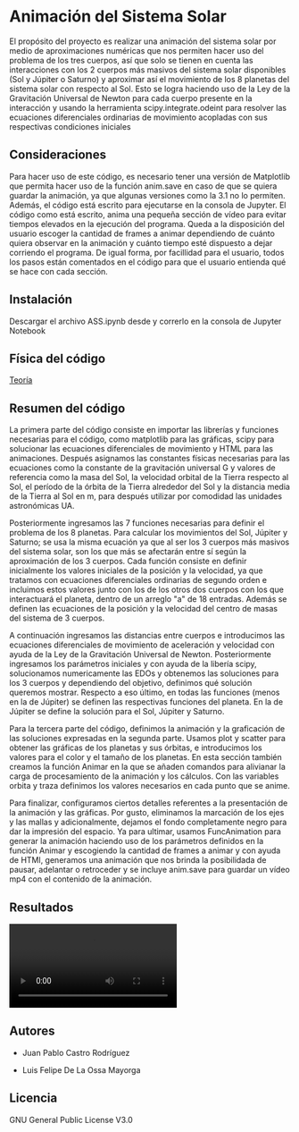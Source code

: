 # Animación del Sistema Solar

El propósito del proyecto es realizar una animación del sistema solar por medio de aproximaciones numéricas que nos permiten hacer uso del problema de los tres cuerpos, así que solo se tienen en cuenta las interacciones con los 2 cuerpos más masivos del sistema solar disponibles (Sol y Júpiter o Saturno) y aproximar así el movimiento de los 8 planetas del sistema solar con respecto al Sol. Esto se logra haciendo uso de la Ley de la Gravitación Universal de Newton para cada cuerpo presente en la interacción y usando la herramienta scipy.integrate.odeint para resolver las ecuaciones diferenciales ordinarias de movimiento acopladas con sus respectivas condiciones iniciales

## Consideraciones

Para hacer uso de este código, es necesario tener una versión de Matplotlib que permita hacer uso de la función anim.save en caso de que se quiera guardar la animación, ya que algunas versiones como la 3.1 no lo permiten. Además, el código está escrito para ejecutarse en la consola de Jupyter. El código como está escrito, anima una pequeña sección de vídeo para evitar tiempos elevados en la ejecución del programa. Queda a la disposición del usuario escoger la cantidad de frames a animar dependiendo de cuánto quiera observar en la animación y cuánto tiempo esté dispuesto a dejar corriendo el programa. De igual forma, por facillidad para el usuario, todos los pasos están comentados en el código para que el usuario entienda qué se hace con cada sección.

## Instalación

Descargar el archivo ASS.ipynb desde y correrlo en la consola de Jupyter Notebook

## Física del código

[Teoría](https://github.com/JuanCastro36/Sistema-Solar/blob/patch-1/Teor%C3%ADa) 

## Resumen del código

La primera parte del código consiste en importar las librerías y funciones necesarias para el código, como matplotlib para las gráficas, scipy para solucionar las ecuaciones diferenciales de movimiento y HTML para las animaciones. Después asignamos las constantes físicas necesarias para las ecuaciones como la constante de la gravitación universal G y valores de referencia como la masa del Sol, la velocidad orbital de la Tierra respecto al Sol, el período de la órbita de la Tierra alrededor del Sol y la distancia media de la Tierra al Sol en m, para después utilizar por comodidad las unidades astronómicas UA.

Posteriormente ingresamos las 7 funciones necesarias para definir el problema de los 8 planetas. Para calcular los movimientos del Sol, Júpiter y Saturno; se usa la misma ecuación ya que al ser los 3 cuerpos más masivos del sistema solar, son los que más se afectarán entre sí según la aproximación de los 3 cuerpos. Cada función consiste en definir inicialmente los valores iniciales de la posición y la velocidad, ya que tratamos con ecuaciones diferenciales ordinarias de segundo orden e incluimos estos valores junto con los de los otros dos cuerpos con los que interactuará el planeta, dentro de un arreglo "a" de 18 entradas. Además se definen las ecuaciones de la posición y la velocidad del centro de masas del sistema de 3 cuerpos.

A continuación ingresamos las distancias entre cuerpos e introducimos las ecuaciones diferenciales de movimiento de aceleración y velocidad con ayuda de la Ley de la Gravitación Universal de Newton. Posteriormente ingresamos los parámetros iniciales y con ayuda de la libería scipy, solucionamos numericamente las EDOs y obtenemos las soluciones para los 3 cuerpos y dependiendo del objetivo, definimos qué solución queremos mostrar. Respecto a eso último, en todas las funciones (menos en la de Júpiter) se definen las respectivas funciones del planeta. En la de Júpiter se define la solución para el Sol, Júpiter y Saturno.

Para la tercera parte del código, definimos la animación y la graficación de las soluciones expresadas en la segunda parte. Usamos plot y scatter para obtener las gráficas de los planetas y sus órbitas, e introducimos los valores para el color y el tamaño de los planetas. En esta sección también creamos la función Animar en la que se añaden comandos para alivianar la carga de procesamiento de la animación y los cálculos. Con las variables orbita y traza definimos los valores necesarios en cada punto que se anime.

Para finalizar, configuramos ciertos detalles referentes a la presentación de la animación y las gráficas. Por gusto, eliminamos la marcación de los ejes y las mallas y adicionalmente, dejamos el fondo completamente negro para dar la impresión del espacio. Ya para ultimar, usamos FuncAnimation para generar la animación haciendo uso de los parámetros definidos en la función Animar y escogiendo la cantidad de frames a animar y con ayuda de HTMl, generamos una animación que nos brinda la posibilidada de pausar, adelantar o retroceder y se incluye anim.save para guardar un vídeo mp4 con el contenido de la animación.

## Resultados

![](AJup.mp4)

## Autores

 * Juan Pablo Castro Rodríguez

 * Luis Felipe De La Ossa Mayorga

## Licencia

GNU General Public License V3.0
